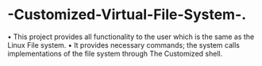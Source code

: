 # -Customized-Virtual-File-System-.
• This project provides all functionality to the user which is the same as the Linux File system. • It provides necessary commands; the system calls implementations of the file system through The Customized shell.
